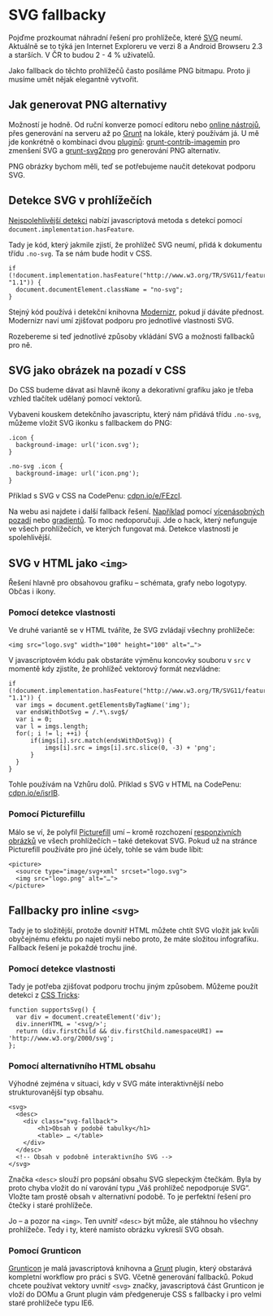 # SVG fallbacky

Pojďme prozkoumat náhradní řešení pro prohlížeče, které [SVG](svg.md) neumí. Aktuálně se to týká jen Internet Exploreru ve verzi 8 a Android Browseru 2.3 a starších. V ČR to budou 2 - 4 % uživatelů.

Jako fallback do těchto prohlížečů často posíláme PNG bitmapu. Proto ji musíme umět nějak elegantně vytvořit.

## Jak generovat PNG alternativy

Možností je hodně. Od ruční konverze pomocí editoru nebo [online nástrojů](https://cloudconvert.org/svg-to-png), přes generování na serveru až po [Grunt](grunt.md) na lokále, který používám já. U mě jde konkrétně o kombinaci dvou [pluginů](grunt-pluginy.md): [grunt-contrib-imagemin](https://github.com/gruntjs/grunt-contrib-imagemin) pro zmenšení SVG a [grunt-svg2png](https://github.com/dbushell/grunt-svg2png) pro generování PNG alternativ.

PNG obrázky bychom měli, teď se potřebujeme naučit detekovat podporu SVG.

## Detekce SVG v prohlížečích

[Nejspolehlivější detekci](http://voormedia.com/blog/2012/10/displaying-and-detecting-support-for-svg-images) nabízí javascriptová metoda s detekcí pomocí `document.implementation.hasFeature`. 

Tady je kód, který jakmile zjistí, že prohlížeč SVG neumí, přidá k dokumentu třídu `.no-svg`. Ta se nám bude hodit v CSS.

```
if (!document.implementation.hasFeature("http://www.w3.org/TR/SVG11/feature#Image", "1.1")) {
  document.documentElement.className = "no-svg";
}
```

Stejný kód používá i detekční knihovna [Modernizr](http://modernizr.com/), pokud jí dáváte přednost. Modernizr naví umí zjišťovat podporu pro jednotlivé vlastnosti SVG.

Rozebereme si teď jednotlivé způsoby vkládání SVG a možnosti fallbacků pro ně.

## SVG jako obrázek na pozadí v CSS

Do CSS budeme dávat asi hlavně ikony a dekorativní grafiku jako je třeba vzhled tlačítek udělaný pomocí vektorů.

Vybaveni kouskem detekčního javascriptu, který nám přidává třídu `.no-svg`, můžeme vložit SVG ikonku s fallbackem do PNG:

```
.icon {
  background-image: url('icon.svg');
}

.no-svg .icon {
  background-image: url('icon.png');
}
```

Příklad s SVG v CSS na CodePenu: [cdpn.io/e/FEzcI](http://cdpn.io/e/FEzcI).

Na webu asi najdete i další fallback řešení. [Například](http://jecas.cz/svg#background) pomocí [vícenásobných pozadí](css3-multiple-backgrounds.md) nebo [gradientů](css3-gradients.md). To moc nedoporučuji. Jde o hack, který nefunguje ve všech prohlížečích, ve kterých fungovat má. Detekce vlastnosti je spolehlivější.

## SVG v HTML jako `<img>`

Řešení hlavně pro obsahovou grafiku – schémata, grafy nebo logotypy. Občas i ikony.

### Pomocí detekce vlastnosti

Ve druhé variantě se v HTML tváříte, že SVG zvládají všechny prohlížeče:

```
<img src="logo.svg" width="100" height="100" alt="…">
```

V javascriptovém kódu pak obstaráte výměnu koncovky souboru v `src` v momentě kdy zjistíte, že prohlížeč vektorový formát nezvládne:

```
if (!document.implementation.hasFeature("http://www.w3.org/TR/SVG11/feature#Image", "1.1")) {
  var imgs = document.getElementsByTagName('img');
  var endsWithDotSvg = /.*\.svg$/
  var i = 0;
  var l = imgs.length;
  for(; i != l; ++i) {
      if(imgs[i].src.match(endsWithDotSvg)) {
          imgs[i].src = imgs[i].src.slice(0, -3) + 'png';
      }
  }
}
```

Tohle používám na Vzhůru dolů. Příklad s SVG v HTML na CodePenu: [cdpn.io/e/isrIB](http://cdpn.io/e/isrIB).

### Pomocí Picturefillu

Málo se ví, že polyfil [Picturefill](picturefill.md) umí – kromě rozchození [responzivních obrázků](responzivni-obrazky.md) ve všech prohlížečích – také detekovat SVG. Pokud už na stránce Picturefill používáte pro jiné účely, tohle se vám bude líbit:

```
<picture>
  <source type="image/svg+xml" srcset="logo.svg">
  <img src="logo.png" alt="…">
</picture>
```

## Fallbacky pro inline `<svg>`

Tady je to složitější, protože dovnitř HTML můžete chtít SVG vložit jak kvůli obyčejnému efektu po najetí myši nebo proto, že máte složitou infografiku. Fallback řešení je pokaždé trochu jiné. 

### Pomocí detekce vlastnosti

Tady je potřeba zjišťovat podporu trochu jiným způsobem. Můžeme použít detekci z [CSS Tricks](https://css-tricks.com/a-complete-guide-to-svg-fallbacks/):

```
function supportsSvg() {
  var div = document.createElement('div');
  div.innerHTML = '<svg/>';
  return (div.firstChild && div.firstChild.namespaceURI) == 'http://www.w3.org/2000/svg';
};
```

### Pomocí alternativního HTML obsahu

Výhodné zejména v situaci, kdy v SVG máte interaktivnější nebo strukturovanější typ obsahu.

```
<svg>
  <desc>
    <div class="svg-fallback">
        <h1>Obsah v podobě tabulky</h1>
        <table> … </table>	
    </div>
  </desc>
  <!-- Obsah v podobně interaktivního SVG -->
</svg>
```

Značka `<desc>` slouží pro popsání obsahu SVG slepeckým čtečkám. Byla by proto chyba vložit do ní varování typu „Váš prohlížeč nepodporuje SVG“. Vložte tam prostě obsah v alternativní podobě. To je perfektní řešení pro čtečky i staré prohlížeče.

Jo – a pozor na `<img>`. Ten uvnitř `<desc>` být může, ale stáhnou ho všechny prohlížeče. Tedy i ty, které namísto obrázku vykreslí SVG obsah.

### Pomocí Grunticon

[Grunticon](http://www.grunticon.com/) je malá javascriptová knihovna a [Grunt](grunt.md) plugin, který obstarává kompletní workflow pro práci s SVG. Včetně generování fallbacků. Pokud chcete používat vektory uvnitř `<svg>` značky, javascriptová část Grunticon je vloží do DOMu a Grunt plugin vám předgeneruje CSS s fallbacky i pro velmi staré prohlížeče typu IE6. 



